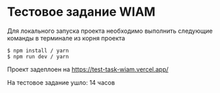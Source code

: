 # Тестовое задание WIAM


Для локального запуска проекта необходимо выполнить следующие команды в терминале из корня проекта
```
$ npm install / yarn
$ npm run dev / yarn 
```

Проект задеплоен на https://test-task-wiam.vercel.app/

На тестовое задание ушло: 14 часов
